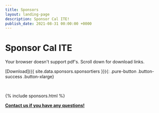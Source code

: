 ```yaml
---
title: Sponsors
layout: landing-page
description: Sponsor Cal ITE!
publish_date: 2021-08-31 00:00:00 +0000
---
```


# Sponsor Cal ITE

<object
  data="{{ site.data.sponsors.sponsortiers }}#toolbar=0"
  type="application/pdf"
  width="100%"
  class="mb-4"
  style="height:130vw;max-height:900px;">
<canvas id="pdfviewer" markdown="1" style="width:100%;height:130vw;max-height:900px;">

Your browser doesn't support pdf's. Scroll down for download links.

</canvas>
</object>

[Download]({{ site.data.sponsors.sponsortiers }}){: .pure-button .button-success .button-xlarge}

<br>

{% include sponsors.html %}

**[Contact us if you have any questions!](/contact/)**
